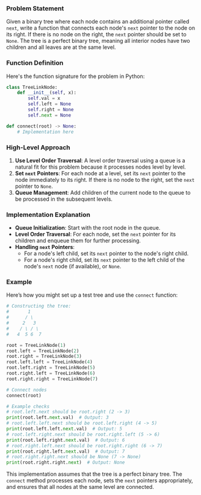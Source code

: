 ### Problem Statement
Given a binary tree where each node contains an additional pointer called `next`, write a function that connects each node's `next` pointer to the node on its right. If there is no node on the right, the `next` pointer should be set to `None`. The tree is a perfect binary tree, meaning all interior nodes have two children and all leaves are at the same level.

### Function Definition
Here's the function signature for the problem in Python:

```python
class TreeLinkNode:
    def __init__(self, x):
        self.val = x
        self.left = None
        self.right = None
        self.next = None

def connect(root) -> None:
    # Implementation here
```

### High-Level Approach
1. **Use Level Order Traversal**: A level order traversal using a queue is a natural fit for this problem because it processes nodes level by level.
2. **Set `next` Pointers**: For each node at a level, set its `next` pointer to the node immediately to its right. If there is no node to the right, set the `next` pointer to `None`.
3. **Queue Management**: Add children of the current node to the queue to be processed in the subsequent levels.

### Implementation Explanation
- **Queue Initialization**: Start with the root node in the queue.
- **Level Order Traversal**: For each node, set the `next` pointer for its children and enqueue them for further processing.
- **Handling `next` Pointers**:
  - For a node's left child, set its `next` pointer to the node's right child.
  - For a node's right child, set its `next` pointer to the left child of the node's `next` node (if available), or `None`.

### Example
Here’s how you might set up a test tree and use the `connect` function:

```python
# Constructing the tree:
#       1
#      / \
#     2   3
#    / \ / \
#   4  5 6  7

root = TreeLinkNode(1)
root.left = TreeLinkNode(2)
root.right = TreeLinkNode(3)
root.left.left = TreeLinkNode(4)
root.left.right = TreeLinkNode(5)
root.right.left = TreeLinkNode(6)
root.right.right = TreeLinkNode(7)

# Connect nodes
connect(root)

# Example checks
# root.left.next should be root.right (2 -> 3)
print(root.left.next.val)  # Output: 3
# root.left.left.next should be root.left.right (4 -> 5)
print(root.left.left.next.val)  # Output: 5
# root.left.right.next should be root.right.left (5 -> 6)
print(root.left.right.next.val)  # Output: 6
# root.right.left.next should be root.right.right (6 -> 7)
print(root.right.left.next.val)  # Output: 7
# root.right.right.next should be None (7 -> None)
print(root.right.right.next)  # Output: None
```

This implementation assumes that the tree is a perfect binary tree. The `connect` method processes each node, sets the `next` pointers appropriately, and ensures that all nodes at the same level are connected.
